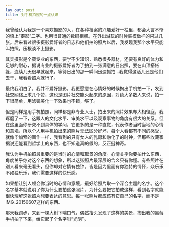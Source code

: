 ```yaml
---
lay out: post
title: 对手机拍照的一点认识
---
```


我曾经认为我是一个喜欢摄影的人，在各种档案的兴趣爱好一栏里，都会大言不惭的填上“摄影”二字。也用很普通的数码相机，在外出游玩的时候装模做样的闪过几张。后来看过很多摄影爱好者的日志和他们拍的照片以后，我发现我那个水平只能叫拍照，压根谈不上摄影。

其实摄影是个蛮专业的东西，要学不少知识，熟悉很多器材，还要有良好的体力和足够的耐心，据说专业的摄影爱好者为了拍到一张满意的日出照，要在山顶搭帐篷，连续几天很早就起来，等待日出的那一瞬间迅速抓拍…我觉得这活儿还是他们去干，我看看照片就行了。

最终我明白了，我并不爱好摄影，我更愿意在心情好的时候掏出手机拍一下，发到社交网络上求几个赞，这也是图片社交能火起来的原因，对绝大多数人来说，拍一下很简单，用滤镜美化一下效果也不错，够了。

但是同样是用手机拍照，同样都是非专业人士，拍出来的照片效果却大相径庭，我琢磨了一下，这跟人的文化水平、审美水平以及观察事物的角度有很大的关系。但在这里面你研究不到具体的学问，它更多的是一种直觉，代表作者当时当地的心情和意境，所以个人用手机拍出来的照片无法区分好坏，每个人看都有不同的感受，就像毕加索的画作一样，我看到的只有女人的乳房和融化了的时钟，但那些收藏家据说还能看到哲学上的东西，也不知道真的假的，反正挺神奇。

我认为手机拍照最重要的是当时的心情和取景的角度。心情关乎你要拍什么东西，角度关乎你对这个东西的想象，所以这张照片最深层的含义只有你懂。有些照片在别人看来毫无看头，但你却对它情有独钟，皆是因为里面有你独特的情怀，众乐乐不如独乐乐，我们需要这样的快乐感。

如果想让别人领会你当时的心情和意境，最好给照片取一个深合主题的名字。这个名字基本就说明了你为什么要拍这张照片，为什么要把它拍成这样，看到名字就能很快理解这张照片想要表达的意思。每一张照片都应该有它自己的名字，而不是IMG_20150607这样的东西。

那天我跑步，来到一棵大树下喘口气，偶然抬头发现了这样的美景，掏出我的黑莓手机拍了下来，给它起了个名字叫“光阴”。
